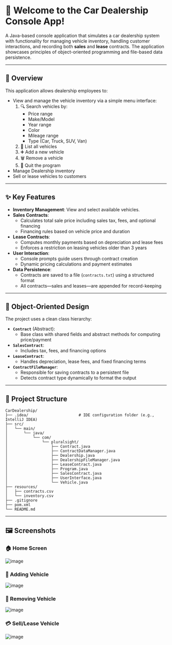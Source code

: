 # 🚗 Welcome to the **Car Dealership Console App**!

A Java-based console application that simulates a car dealership system with functionality for managing vehicle inventory, handling customer interactions, and recording both **sales** and **lease** contracts. The application showcases principles of object-oriented programming and file-based data persistence.

---

## 🧩 Overview

This application allows dealership employees to:

- View and manage the vehicle inventory via a simple menu interface:
    1. 🔍 Search vehicles by:
       - Price range
       - Make/Model
       - Year range
       - Color
       - Mileage range
       - Type (Car, Truck, SUV, Van)
    2. 📃 List all vehicles
    3. ➕ Add a new vehicle
    4. 🗑️ Remove a vehicle
    5. 👋 Quit the program
- Manage Dealership inventory
- Sell or lease vehicles to customers

---

## ✨ Key Features

- **Inventory Management**: View and select available vehicles.
- **Sales Contracts**:
  - Calculates total sale price including sales tax, fees, and optional financing
  - Financing rules based on vehicle price and duration
- **Lease Contracts**:
  - Computes monthly payments based on depreciation and lease fees
  - Enforces a restriction on leasing vehicles older than 3 years
- **User Interaction**:
  - Console prompts guide users through contract creation
  - Dynamic pricing calculations and payment estimates
- **Data Persistence**:
  - Contracts are saved to a file (`contracts.txt`) using a structured format
  - All contracts—sales and leases—are appended for record-keeping

---

## 🧱 Object-Oriented Design

The project uses a clean class hierarchy:

- **`Contract`** (Abstract):
  - Base class with shared fields and abstract methods for computing price/payment
- **`SalesContract`**:
  - Includes tax, fees, and financing options
- **`LeaseContract`**:
  - Handles depreciation, lease fees, and fixed financing terms
- **`ContractFileManager`**:
  - Responsible for saving contracts to a persistent file
  - Detects contract type dynamically to format the output
 
---

## 📁 Project Structure

```
CarDealership/
├── .idea/                      # IDE configuration folder (e.g., IntelliJ IDEA)
├── src/
│   └── main/
│       └── java/
│           └── com/
│               └── pluralsight/
│                   ├── Contract.java
│                   ├── ContractDataManager.java
│                   ├── Dealership.java
│                   ├── DealershipFileManager.java
│                   ├── LeaseContract.java
│                   ├── Program.java
│                   ├── SalesContract.java
│                   ├── UserInterface.java
│                   └── Vehicle.java
├── resources/
│   ├── contracts.csv
│   └── inventory.csv
├── .gitignore
├── pom.xml
└── README.md
```

---

## 🖼️ Screenshots

### 🏠 Home Screen
![image](https://github.com/user-attachments/assets/ac4debb7-fe1e-4c08-a2d1-e1abe3d6044c)

### 🚗 Adding Vehicle
![image](https://github.com/user-attachments/assets/98e76748-545d-443e-ae1e-00e81a01af4c)

### 🚗 Removing Vehicle
![image](https://github.com/user-attachments/assets/134bcced-473f-40ae-8680-ab592cff879c)

### 💳 Sell/Lease Vehicle
![image](https://github.com/user-attachments/assets/0a8a1d68-ff00-4f7b-bebc-ffe32babb473)
